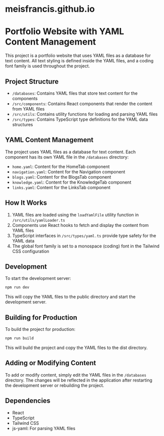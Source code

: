 # meisfrancis.github.io
# Portfolio Website with YAML Content Management

This project is a portfolio website that uses YAML files as a database for text content. All text styling is defined inside the YAML files, and a coding font family is used throughout the project.

## Project Structure

- `/databases`: Contains YAML files that store text content for the components
- `/src/components`: Contains React components that render the content from YAML files
- `/src/utils`: Contains utility functions for loading and parsing YAML files
- `/src/types`: Contains TypeScript type definitions for the YAML data structures

## YAML Content Management

The project uses YAML files as a database for text content. Each component has its own YAML file in the `/databases` directory:

- `home.yaml`: Content for the HomeTab component
- `navigation.yaml`: Content for the Navigation component
- `blogs.yaml`: Content for the BlogsTab component
- `knowledge.yaml`: Content for the KnowledgeTab component
- `links.yaml`: Content for the LinksTab component

## How It Works

1. YAML files are loaded using the `loadYamlFile` utility function in `/src/utils/yamlLoader.ts`
2. Components use React hooks to fetch and display the content from YAML files
3. TypeScript interfaces in `/src/types/yaml.ts` provide type safety for the YAML data
4. The global font family is set to a monospace (coding) font in the Tailwind CSS configuration

## Development

To start the development server:

```bash
npm run dev
```

This will copy the YAML files to the public directory and start the development server.

## Building for Production

To build the project for production:

```bash
npm run build
```

This will build the project and copy the YAML files to the dist directory.

## Adding or Modifying Content

To add or modify content, simply edit the YAML files in the `/databases` directory. The changes will be reflected in the application after restarting the development server or rebuilding the project.

## Dependencies

- React
- TypeScript
- Tailwind CSS
- js-yaml: For parsing YAML files
